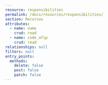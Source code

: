 ```yaml
---
resource: responsibilities
permalink: /docs/resources/responsibilities/
section: Recursos
attributes:
  - name: name
    crud: read
  - name: code_afip
    crud: read
relationships: null
filters: null
entry_points:
  methods:
    delete: false
    post: false
    patch: false
---
```

